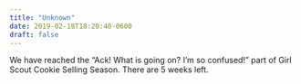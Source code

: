 ```yaml
---
title: "Unknown"
date: 2019-02-18T18:20:40-0600
draft: false
---
```


We have reached the “Ack! What is going on? I’m so confused!” part of Girl Scout Cookie Selling Season. There are 5 weeks left.
